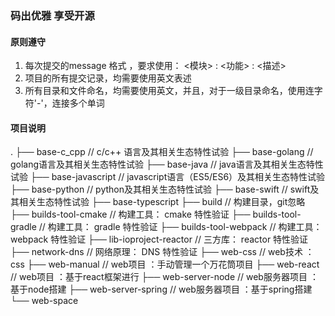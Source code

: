 ### 码出优雅 享受开源


#### 原则遵守
1. 每次提交的message 格式 ，要求使用： <模块> : <功能> : <描述> 
2. 项目的所有提交记录，均需要使用英文表述
3. 所有目录和文件命名，均需要使用英文，并且，对于一级目录命名，使用连字符'-'，连接多个单词




#### 项目说明
.
├── base-c_cpp // c/c++ 语言及其相关生态特性试验
├── base-golang // golang语言及其相关生态特性试验
├── base-java // java语言及其相关生态特性试验
├── base-javascript // javascript语言（ES5/ES6）及其相关生态特性试验
├── base-python // python及其相关生态特性试验
├── base-swift // swift及其相关生态特性试验
├── base-typescript 
├── build // 构建目录，git忽略
├── builds-tool-cmake // 构建工具： cmake 特性验证
├── builds-tool-gradle // 构建工具： gradle 特性验证
├── builds-tool-webpack // 构建工具： webpack 特性验证
├── lib-ioproject-reactor  // 三方库： reactor 特性验证
├── network-dns  // 网络原理： DNS 特性验证
├── web-css // web技术 ： css
├── web-manual  // web项目 ：手动管理一个万花筒项目
├── web-react // web项目 ：基于react框架进行
├── web-server-node  // web服务器项目 ：基于node搭建
├── web-server-spring // web服务器项目 ：基于spring搭建
└── web-space 

